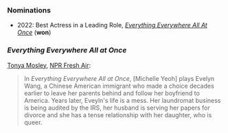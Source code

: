 ### Nominations

- 2022: Best Actress in a Leading Role, [*Everything Everywhere All At Once*](/movies/545611) (**won**)

### _Everything Everywhere All at Once_

[Tonya Mosley](https://twitter.com/TonyaMosley), [NPR Fresh Air](https://www.npr.org/2022/04/25/1094606858/michelle-yeoh-everything-everywhere-all-at-once):

> In _Everything Everywhere All at Once_, [Michelle Yeoh] plays Evelyn Wang, a Chinese American immigrant who made a choice decades earlier to leave her parents behind and follow her boyfriend to America. Years later, Eveyln's life is a mess. Her laundromat business is being audited by the IRS, her husband is serving her papers for divorce and she has a tense relationship with her daughter, who is queer.

